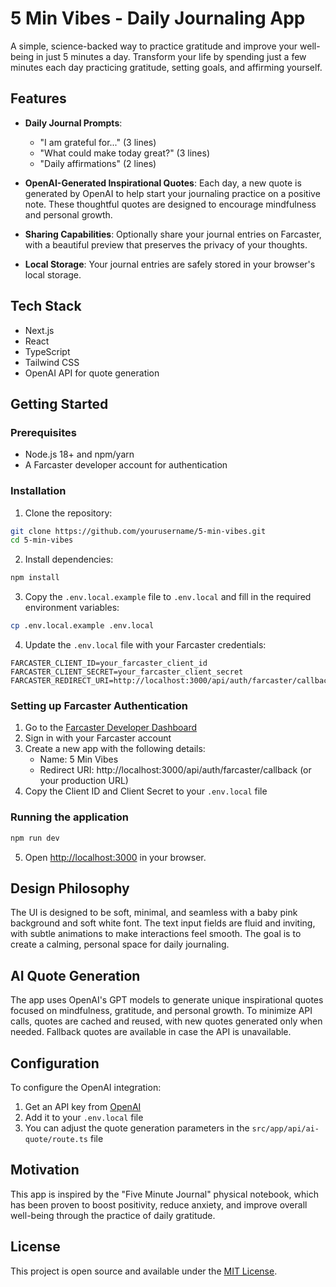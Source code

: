 # 5 Min Vibes - Daily Journaling App

A simple, science-backed way to practice gratitude and improve your well-being in just 5 minutes a day. Transform your life by spending just a few minutes each day practicing gratitude, setting goals, and affirming yourself.

## Features

- **Daily Journal Prompts**:

  - "I am grateful for..." (3 lines)
  - "What could make today great?" (3 lines)
  - "Daily affirmations" (2 lines)

- **OpenAI-Generated Inspirational Quotes**: Each day, a new quote is generated by OpenAI to help start your journaling practice on a positive note. These thoughtful quotes are designed to encourage mindfulness and personal growth.

- **Sharing Capabilities**: Optionally share your journal entries on Farcaster, with a beautiful preview that preserves the privacy of your thoughts.

- **Local Storage**: Your journal entries are safely stored in your browser's local storage.

## Tech Stack

- Next.js
- React
- TypeScript
- Tailwind CSS
- OpenAI API for quote generation

## Getting Started

### Prerequisites

- Node.js 18+ and npm/yarn
- A Farcaster developer account for authentication

### Installation

1. Clone the repository:

```bash
git clone https://github.com/yourusername/5-min-vibes.git
cd 5-min-vibes
```

2. Install dependencies:

```bash
npm install
```

3. Copy the `.env.local.example` file to `.env.local` and fill in the required environment variables:

```bash
cp .env.local.example .env.local
```

4. Update the `.env.local` file with your Farcaster credentials:

```
FARCASTER_CLIENT_ID=your_farcaster_client_id
FARCASTER_CLIENT_SECRET=your_farcaster_client_secret
FARCASTER_REDIRECT_URI=http://localhost:3000/api/auth/farcaster/callback
```

### Setting up Farcaster Authentication

1. Go to the [Farcaster Developer Dashboard](https://warpcast.com/~/developers)
2. Sign in with your Farcaster account
3. Create a new app with the following details:
   - Name: 5 Min Vibes
   - Redirect URI: http://localhost:3000/api/auth/farcaster/callback (or your production URL)
4. Copy the Client ID and Client Secret to your `.env.local` file

### Running the application

```bash
npm run dev
```

5. Open [http://localhost:3000](http://localhost:3000) in your browser.

## Design Philosophy

The UI is designed to be soft, minimal, and seamless with a baby pink background and soft white font. The text input fields are fluid and inviting, with subtle animations to make interactions feel smooth. The goal is to create a calming, personal space for daily journaling.

## AI Quote Generation

The app uses OpenAI's GPT models to generate unique inspirational quotes focused on mindfulness, gratitude, and personal growth. To minimize API calls, quotes are cached and reused, with new quotes generated only when needed. Fallback quotes are available in case the API is unavailable.

## Configuration

To configure the OpenAI integration:

1. Get an API key from [OpenAI](https://platform.openai.com/api-keys)
2. Add it to your `.env.local` file
3. You can adjust the quote generation parameters in the `src/app/api/ai-quote/route.ts` file

## Motivation

This app is inspired by the "Five Minute Journal" physical notebook, which has been proven to boost positivity, reduce anxiety, and improve overall well-being through the practice of daily gratitude.

## License

This project is open source and available under the [MIT License](LICENSE).
